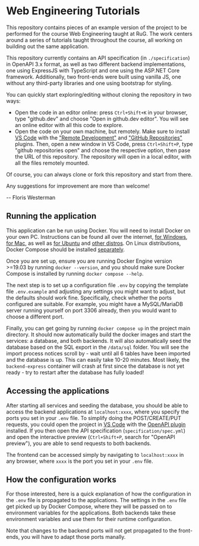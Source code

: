 # Web Engineering Tutorials

This repository contains pieces of an example version of the project to be performed for the course Web Engineering taught at RuG. The work centers around a series of tutorials taught throughout the course, all working on building out the same application.

This repository currently contains an API specification (in `./specification`) in OpenAPI 3.x format, as well as two different backend implementations, one using ExpressJS with TypeScript and one using the ASP.NET Core framework. Additionally, two front-ends were built using vanilla JS, one without any third-party libraries and one using bootstrap for styling.

You can quickly start exploring/editing without cloning the repository in two ways:

- Open the code in an editor online: press `Ctrl+Shift+K` in your browser, type "github.dev" and choose "Open in github.dev editor". You will see an online editor with all this code to explore.
- Open the code on your own machine, but remotely. Make sure to install [VS Code](https://code.visualstudio.com/download) with the ["Remote Development"](ms-vscode-remote.vscode-remote-extensionpack) and ["GitHub Repositories"](https://marketplace.visualstudio.com/items?itemName=GitHub.remotehub) plugins. Then, open a new window in VS Code, press `Ctrl+Shift+P`, type "github repositories open" and choose the respective option, then pase the URL of this repository. The repository will open in a local editor, with all the files remotely mounted.

Of course, you can always clone or fork this repository and start from there.

Any suggestions for improvement are more than welcome!

-- Floris Westerman

## Running the application

This application can be run using Docker. You will need to install Docker on your own PC. Instructions can be found all over the internet, [for Windows](https://docs.docker.com/desktop/windows/install/), [for Mac](https://docs.docker.com/desktop/mac/install/), as well as [for Ubuntu](https://docs.docker.com/engine/install/ubuntu/) and [other distros](https://docs.docker.com/engine/install/). On Linux distributions, Docker Compose should be installed [separately](https://docs.docker.com/compose/install/linux/).

Once you are set up, ensure you are running Docker Engine version >=19.03 by running `docker --version`, and you should make sure Docker Compose is installed by running `docker compose --help`.

The next step is to set up a configuration file `.env` by copying the template file `.env.example` and adjusting any settings you might want to adjust, but the defaults should work fine. Specifically, check whether the ports configured are suitable. For example, you might have a MySQL/MariaDB server running yourself on port 3306 already, then you would want to choose a different port.

Finally, you can get going by running `docker compose up` in the project main directory. It should now automatically build the docker images and start the services: a database, and both backends. It will also automatically seed the database based on the SQL export in the `/data/sql` folder. You will see the import process notices scroll by - wait until all 6 tables have been imported and the database is up. This can easily take 10-20 minutes. Most likely, the `backend-express` container will crash at first since the database is not yet ready - try to restart after the database has fully loaded!

## Accessing the applications

After starting all services and seeding the database, you should be able to access the backend applications at `localhost:xxxx`, where you specify the ports you set in your `.env` file. To simplify doing the POST/CREATE/PUT requests, you could open the project in [VS Code](https://code.visualstudio.com/download) with the [OpenAPI plugin](https://marketplace.visualstudio.com/items?itemName=42Crunch.vscode-openapi) installed. If you then open the API specification (`specification/spec.yml`) and open the interactive preview (`Ctrl+Shift+P`, search for "OpenAPI preview"), you are able to send requests to both backends.

The frontend can be accessed simply by navigating to `localhost:xxxx` in any browser, where `xxxx` is the port you set in your `.env` file.

## How the configuration works

For those interested, here is a quick explanation of how the configuration in the `.env` file is propagated to the applications. The settings in the `.env` file get picked up by Docker Compose, where they will be passed on to environment variables for the applications. Both backends take these environment variables and use them for their runtime configuration.

Note that changes to the backend ports will not get propagated to the front-ends, you will have to adapt those ports manally.
